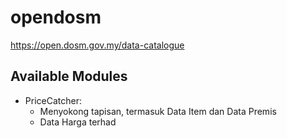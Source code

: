 # opendosm

https://open.dosm.gov.my/data-catalogue

## Available Modules
- PriceCatcher:
	- Menyokong tapisan, termasuk Data Item dan Data Premis
	- Data Harga terhad
